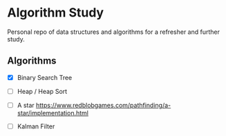 # Algorithm Study

Personal repo of data structures and algorithms for a refresher and further study.


## Algorithms

- [x] Binary Search Tree

- [ ] Heap / Heap Sort


- [ ] A star https://www.redblobgames.com/pathfinding/a-star/implementation.html
- [ ] Kalman Filter

